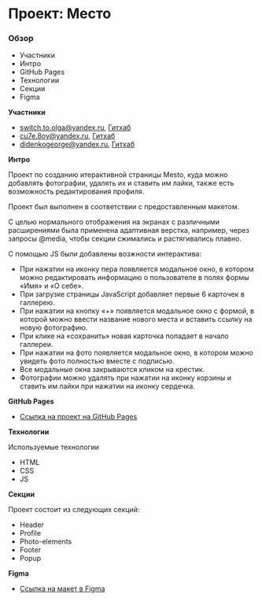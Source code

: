 # Проект: Место

### Обзор

- Участники
- Интро
- GitHub Pages
- Технологии
- Секции
- Figma

**Участники**

- switch.to.olga@yandex.ru, [Гитхаб](https://github.com/KovOlga)
- cu7e.8oy@yandex.ru, [Гитхаб](https://github.com/Danbka-Taranbka)
- didenkogeorge@yandex.ru, [Гитхаб](https://github.com/george172311)

**Интро**

Проект по созданию итерактивной страницы Mesto, куда можно добавлять фотографии, удалять их и ставить им лайки, также есть возможность редактирования профиля.

Проект был выполнен в соответствии с предоставленным макетом.

С целью нормального отображения на экранах с различными расширениями была применена адаптивная верстка, например, через запросы @media, чтобы секции сжимались и растягивались плавно.

С помощью JS были добавлены возжности интерактива:

- При нажатии на иконку пера появляется модальное окно, в котором можно редактировать информацию о пользователе в полях формы «Имя» и «О себе».
- При загрузке страницы JavaScript добавляет первые 6 карточек в галлерею.
- При нажатии на кнопку «+» появляется модальное окно с формой, в которой можно ввести название нового места и вставить ссылку на новую фотографию.
- При клике на «сохранить» новая карточка попадает в начало галлереи.
- При нажатии на фото появляется модальное окно, в котором можно увидеть фото полностью вместе с подписью.
- Все модальные окна закрываются кликом на крестик.
- Фотографии можно удалять при нажатии на иконку корзины и ставить им лайки при нажатии на иконку сердечка.

**GitHub Pages**

- [Ссылка на проект на GitHub Pages](https://kovolga.github.io/mesto-project/)

**Технологии**

Используемые технологии

- HTML
- CSS
- JS

**Секции**

Проект состоит из следующих секций:

- Header
- Profile
- Photo-elements
- Footer
- Popup

**Figma**

- [Ссылка на макет в Figma](https://www.figma.com/file/2cn9N9jSkmxD84oJik7xL7/JavaScript.-Sprint-4?node-id=0%3A1)
